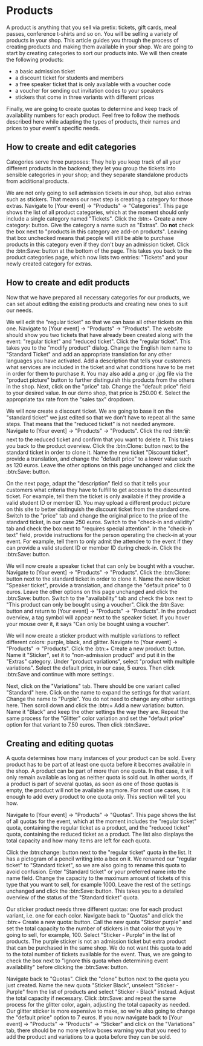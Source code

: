 # Products

A product is anything that you sell via pretix: tickets, gift cards, meal passes, conference t-shirts and so on. 
You will be selling a variety of products in your shop. 
This article guides you through the process of creating products and making them available in your shop. 
We are going to start by creating categories to sort our products into. 
We will then create the following products: 

 - a basic admission ticket 
 - a discount ticket for students and members
 - a free speaker ticket that is only available with a voucher code 
 - a voucher for sending out invitation codes to your speakers 
 - stickers that come in three variants with different prices 

Finally, we are going to create quotas to determine and keep track of availability numbers for each product. 
Feel free to follow the methods described here while adapting the types of products, their names and prices to your event's specific needs. 

## How to create and edit categories

Categories serve three purposes: They help you keep track of all your different products in the backend; they let you group the tickets into sensible categories in your shop; and they separate standalone products from additional products. 

We are not only going to sell admission tickets in our shop, but also extras such as stickers. 
That means our next step is creating a category for those extras. 
Navigate to [Your event] → "Products" → "Categories". This page shows the list of all product categories, which at the moment should only include a single category named "Tickets". 
Click the :btn:+ Create a new category: button. 
Give the category a name such as "Extras". 
Do __not__ check the box next to "products in this category are add-on products". 
Leaving that box unchecked means that people will still be able to purchase products in this category even if they don't buy an admission ticket. 
Click the :btn:Save: button at the bottom of the page. 
This takes you back to the product categories page, which now lists two entries: "Tickets" and your newly created category for extras. 

## How to create and edit products

Now that we have prepared all necessary categories for our products, we can set about editing the existing products and creating new ones to suit our needs. 

We will edit the "regular ticket" so that we can base all other tickets on this one. 
Navigate to [Your event] → "Products" → "Products". 
The website should show you two tickets that have already been created along with the event: "regular ticket" and "reduced ticket". 
Click the "regular ticket". 
This takes you to the "modify product" dialog. 
Change the English item name to "Standard Ticket" and add an appropriate translation for any other languages you have activated. 
Add a description that tells your customers what services are included in the ticket and what conditions have to be met in order for them to purchase it. 
You may also add a .png or .jpg file via the "product picture" button to further distinguish this products from the others in the shop. 
Next, click on the "price" tab. 
Change the "default price" field to your desired value. 
In our demo shop, that price is 250.00 €. 
Select the appropriate tax rate from the "sales tax" dropdown. 

We will now create a discount ticket. 
We are going to base it on the "standard ticket" we just edited so that we don't have to repeat all the same steps. 
That means that the "reduced ticket" is not needed anymore. 
Navigate to [Your event] → "Products" → "Products". 
Click the red :btn:🗑: next to the reduced ticket and confirm that you want to delete it. 
This takes you back to the product overview. 
Click the :btn:Clone: button next to the standard ticket in order to clone it. 
Name the new ticket "Discount ticket", provide a translation, and change the "default price" to a lower value such as 120 euros. 
Leave the other options on this page unchanged and click the :btn:Save: button. 

On the next page, adapt the "description" field so that it tells your customers what criteria they have to fulfill to get access to the discounted ticket. 
For example, tell them the ticket is only available if they provide a valid student ID or member ID. 
You may upload a different product picture on this site to better distinguish the discount ticket from the standard one. 
Switch to the "price" tab and change the original price to the price of the standard ticket, in our case 250 euros. 
Switch to the "check-in and validity" tab and check the box next to "requires special attention". 
In the "check-in text" field, provide instructions for the person operating the check-in at your event. 
For example, tell them to only admit the attendee to the event if they can provide a valid student ID or member ID during check-in. 
Click the :btn:Save: button. 

We will now create a speaker ticket that can only be bought with a voucher. 
Navigate to [Your event] → "Products" → "Products". 
Click the :btn:Clone: button next to the standard ticket in order to clone it. 
Name the new ticket "Speaker ticket", provide a translation, and change the "default price" to 0 euros. 
Leave the other options on this page unchanged and click the :btn:Save: button. 
Switch to the "availability" tab and check the box next to "This product can only be bought using a voucher". 
Click the :btn:Save: button and return to [Your event] → "Products" → "Products". 
In the product overview, a tag symbol will appear next to the speaker ticket. 
If you hover your mouse over it, it says "Can only be bought using a voucher". 

We will now create a sticker product with multiple variations to reflect different colors: purple, black, and glitter. 
Navigate to [Your event] → "Products" → "Products". 
Click the :btn:+ Create a new product: button. 
Name it "Sticker", set it to "non-admission product" and put it in the "Extras" category. 
Under "product variations", select "product with multiple variations". 
Select the default price, in our case, 5 euros. 
Then click :btn:Save and continue with more settings:. 

Next, click on the "Variations" tab. 
There should be one variant called "Standard" here. 
Click on the name to expand the settings for that variant. 
Change the name to "Purple". 
You do not need to change any other settings here. 
Then scroll down and click the :btn:+ Add a new variation: button. 
Name it "Black" and keep the other settings the way they are. 
Repeat the same process for the "Glitter" color variation and set the "default price" option for that variant to 7.50 euros. 
Then click :btn:Save:. 

## Creating and editing quotas 

A quota determines how many instances of your product can be sold. 
Every product has to be part of at least one quota before it becomes available in the shop. 
A product can be part of more than one quota. In that case, it will only remain available as long as neither quota is sold out. 
In other words, if a product is part of several quotas, as soon as one of those quotas is empty, the product will not be available anymore. 
For most use cases, it is enough to add every product to one quota only. 
This section will tell you how. 

Navigate to [Your event] → "Products" → "Quotas". 
This page shows the list of all quotas for the event, which at the moment includes the "regular ticket" quota, containing the regular ticket as a product, and the "reduced ticket" quota, containing the reduced ticket as a product. 
The list also displays the total capacity and how many items are left for each quota. 

Click the :btn:change: button next to the "regular ticket" quota in the list. 
It has a pictogram of a pencil writing into a box on it. 
We renamed our "regular ticket" to "Standard ticket", so we are also going to rename this quota to avoid confusion. 
Enter "Standard ticket" or your preferred name into the name field. 
Change the capacity to the maximum amount of tickets of this type that you want to sell, for example 1000. 
Leave the rest of the settings unchanged and click the :btn:Save: button. 
This takes you to a detailed overview of the status of the "Standard ticket" quota. 

Our sticker product needs three different quotas: one for each product variant, i.e. one for each color. 
Navigate back to "Quotas" and click the :btn:+ Create a new quota: button. 
Call the new quota "Sticker purple" and set the total capacity to the number of stickers in that color that you're going to sell, for example, 100. 
Select "Sticker - Purple" in the list of products. 
The purple sticker is not an admission ticket but extra product that can be purchased in the same shop. 
We do not want this quota to add to the total number of tickets available for the event. 
Thus, we are going to check the box next to "Ignore this quota when determining event availability" before clicking the :btn:Save: button. 

Navigate back to "Quotas". 
Click the "clone" button next to the quota you just created. 
Name the new quota "Sticker Black", unselect "Sticker - Purple" from the list of products and select "Sticker - Black" instead. 
Adjust the total capacity if necessary. 
Click :btn:Save: and repeat the same process for the glitter color, again, adjusting the total capacity as needed. 
Our glitter sticker is more expensive to make, so we're also going to change the "default price" option to 7 euros. 
If you now navigate back to [Your event] → "Products" → "Products" → "Sticker" and click on the "Variations" tab, there should be no more yellow boxes warning you that you need to add the product and variations to a quota before they can be sold. 